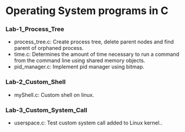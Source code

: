# Operating System programs in C
### Lab-1_Process_Tree
* process_tree.c: Create process tree, delete parent nodes and find parent of orphaned process.
* time.c: Determines the amount of time necessary to run a command from the command line using shared memory objects.
* pid_manager.c: Implement pid manager using bitmap.
### Lab-2_Custom_Shell
* myShell.c: Custom shell on linux.
### Lab-3_Custom_System_Call
* userspace.c: Test custom system call added to Linux kernel..
